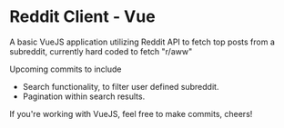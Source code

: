 # Reddit Client - Vue

A basic VueJS application utilizing Reddit API to fetch top posts from a subreddit, currently hard coded to fetch "r/aww"

Upcoming commits to include
  - Search functionality, to filter user defined subreddit.
  - Pagination within search results.

If you're working with VueJS, feel free to make commits, cheers!
